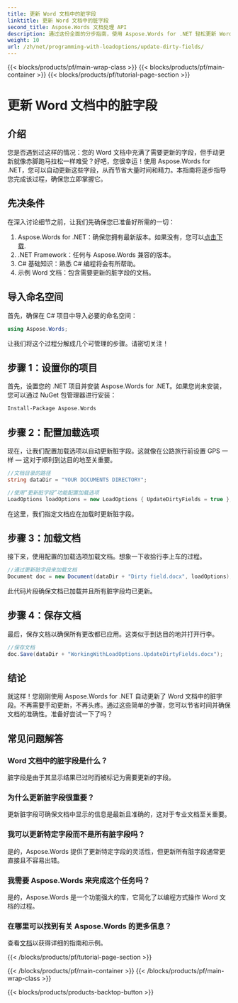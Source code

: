 ```yaml
---
title: 更新 Word 文档中的脏字段
linktitle: 更新 Word 文档中的脏字段
second_title: Aspose.Words 文档处理 API
description: 通过这份全面的分步指南，使用 Aspose.Words for .NET 轻松更新 Word 文档中的脏字段。
weight: 10
url: /zh/net/programming-with-loadoptions/update-dirty-fields/
---
```


{{< blocks/products/pf/main-wrap-class >}}
{{< blocks/products/pf/main-container >}}
{{< blocks/products/pf/tutorial-page-section >}}

# 更新 Word 文档中的脏字段


## 介绍

您是否遇到过这样的情况：您的 Word 文档中充满了需要更新的字段，但手动更新就像赤脚跑马拉松一样难受？好吧，您很幸运！使用 Aspose.Words for .NET，您可以自动更新这些字段，从而节省大量时间和精力。本指南将逐步指导您完成该过程，确保您立即掌握它。

## 先决条件

在深入讨论细节之前，让我们先确保您已准备好所需的一切：

1.  Aspose.Words for .NET：确保您拥有最新版本。如果没有，您可以[点击下载](https://releases.aspose.com/words/net/).
2. .NET Framework：任何与 Aspose.Words 兼容的版本。
3. C# 基础知识：熟悉 C# 编程将会有所帮助。
4. 示例 Word 文档：包含需要更新的脏字段的文档。

## 导入命名空间

首先，确保在 C# 项目中导入必要的命名空间：

```csharp
using Aspose.Words;
```

让我们将这个过程分解成几个可管理的步骤。请密切关注！

## 步骤 1：设置你的项目

首先，设置您的 .NET 项目并安装 Aspose.Words for .NET。如果您尚未安装，您可以通过 NuGet 包管理器进行安装：

```bash
Install-Package Aspose.Words
```

## 步骤 2：配置加载选项

现在，让我们配置加载选项以自动更新脏字段。这就像在公路旅行前设置 GPS 一样 — 这对于顺利到达目的地至关重要。

```csharp
//文档目录的路径
string dataDir = "YOUR DOCUMENTS DIRECTORY";

//使用“更新脏字段”功能配置加载选项
LoadOptions loadOptions = new LoadOptions { UpdateDirtyFields = true };
```

在这里，我们指定文档应在加载时更新脏字段。

## 步骤 3：加载文档

接下来，使用配置的加载选项加载文档。想象一下收拾行李上车的过程。

```csharp
//通过更新脏字段来加载文档
Document doc = new Document(dataDir + "Dirty field.docx", loadOptions);
```

此代码片段确保文档已加载并且所有脏字段均已更新。

## 步骤 4：保存文档

最后，保存文档以确保所有更改都已应用。这类似于到达目的地并打开行李。

```csharp
//保存文档
doc.Save(dataDir + "WorkingWithLoadOptions.UpdateDirtyFields.docx");
```

## 结论

就这样！您刚刚使用 Aspose.Words for .NET 自动更新了 Word 文档中的脏字段。不再需要手动更新，不再头疼。通过这些简单的步骤，您可以节省时间并确保文档的准确性。准备好尝试一下了吗？

## 常见问题解答

### Word 文档中的脏字段是什么？
脏字段是由于其显示结果已过时而被标记为需要更新的字段。

### 为什么更新脏字段很重要？
更新脏字段可确保文档中显示的信息是最新且准确的，这对于专业文档至关重要。

### 我可以更新特定字段而不是所有脏字段吗？
是的，Aspose.Words 提供了更新特定字段的灵活性，但更新所有脏字段通常更直接且不容易出错。

### 我需要 Aspose.Words 来完成这个任务吗？
是的，Aspose.Words 是一个功能强大的库，它简化了以编程方式操作 Word 文档的过程。

### 在哪里可以找到有关 Aspose.Words 的更多信息？
查看[文档](https://reference.aspose.com/words/net/)以获得详细的指南和示例。

{{< /blocks/products/pf/tutorial-page-section >}}

{{< /blocks/products/pf/main-container >}}
{{< /blocks/products/pf/main-wrap-class >}}

{{< blocks/products/products-backtop-button >}}
